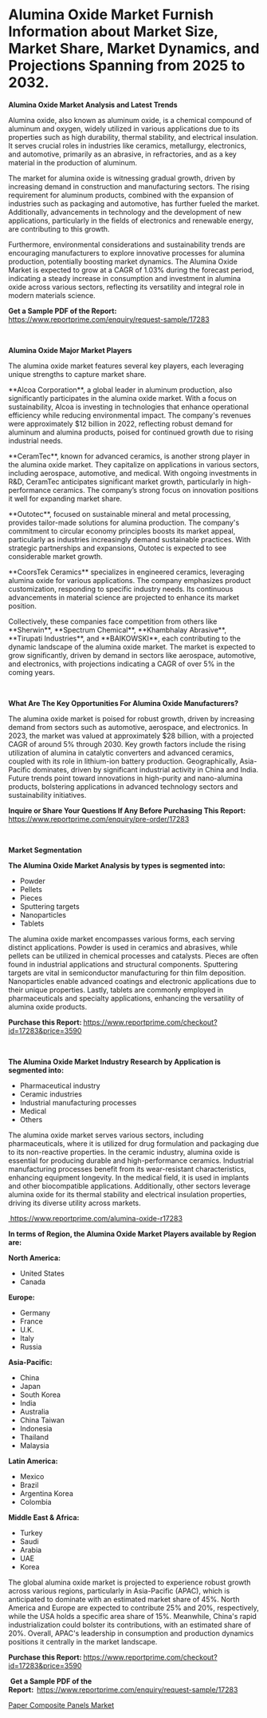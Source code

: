 <p><h1>Alumina Oxide Market Furnish Information about Market Size, Market Share, Market Dynamics, and Projections Spanning from 2025 to 2032.</h1></p><p><strong>Alumina Oxide Market Analysis and Latest Trends</strong></p>
<p><p>Alumina oxide, also known as aluminum oxide, is a chemical compound of aluminum and oxygen, widely utilized in various applications due to its properties such as high durability, thermal stability, and electrical insulation. It serves crucial roles in industries like ceramics, metallurgy, electronics, and automotive, primarily as an abrasive, in refractories, and as a key material in the production of aluminum.</p><p>The market for alumina oxide is witnessing gradual growth, driven by increasing demand in construction and manufacturing sectors. The rising requirement for aluminum products, combined with the expansion of industries such as packaging and automotive, has further fueled the market. Additionally, advancements in technology and the development of new applications, particularly in the fields of electronics and renewable energy, are contributing to this growth.</p><p>Furthermore, environmental considerations and sustainability trends are encouraging manufacturers to explore innovative processes for alumina production, potentially boosting market dynamics. The Alumina Oxide Market is expected to grow at a CAGR of 1.03% during the forecast period, indicating a steady increase in consumption and investment in alumina oxide across various sectors, reflecting its versatility and integral role in modern materials science.</p></p>
<p><strong>Get a Sample PDF of the Report:&nbsp;</strong> <a href="https://www.reportprime.com/enquiry/request-sample/17283?utm_campaign=2004&utm_medium=2&utm_source=Github&utm_content=ia&utm_term=18032025&utm_id=alumina-oxide">https://www.reportprime.com/enquiry/request-sample/17283</a></p>
<p>&nbsp;</p>
<p><strong>Alumina Oxide Major Market Players</strong></p>
<p><p>The alumina oxide market features several key players, each leveraging unique strengths to capture market share. </p><p>**Alcoa Corporation**, a global leader in aluminum production, also significantly participates in the alumina oxide market. With a focus on sustainability, Alcoa is investing in technologies that enhance operational efficiency while reducing environmental impact. The company's revenues were approximately $12 billion in 2022, reflecting robust demand for aluminum and alumina products, poised for continued growth due to rising industrial needs.</p><p>**CeramTec**, known for advanced ceramics, is another strong player in the alumina oxide market. They capitalize on applications in various sectors, including aerospace, automotive, and medical. With ongoing investments in R&D, CeramTec anticipates significant market growth, particularly in high-performance ceramics. The company’s strong focus on innovation positions it well for expanding market share.</p><p>**Outotec**, focused on sustainable mineral and metal processing, provides tailor-made solutions for alumina production. The company's commitment to circular economy principles boosts its market appeal, particularly as industries increasingly demand sustainable practices. With strategic partnerships and expansions, Outotec is expected to see considerable market growth.</p><p>**CoorsTek Ceramics** specializes in engineered ceramics, leveraging alumina oxide for various applications. The company emphasizes product customization, responding to specific industry needs. Its continuous advancements in material science are projected to enhance its market position.</p><p>Collectively, these companies face competition from others like **Sherwin**, **Spectrum Chemical**, **Khambhalay Abrasive**, **Tirupati Industries**, and **BAIKOWSKI**, each contributing to the dynamic landscape of the alumina oxide market. The market is expected to grow significantly, driven by demand in sectors like aerospace, automotive, and electronics, with projections indicating a CAGR of over 5% in the coming years.</p></p>
<p>&nbsp;</p>
<p><strong>What Are The Key Opportunities For Alumina Oxide Manufacturers?</strong></p>
<p><p>The alumina oxide market is poised for robust growth, driven by increasing demand from sectors such as automotive, aerospace, and electronics. In 2023, the market was valued at approximately $28 billion, with a projected CAGR of around 5% through 2030. Key growth factors include the rising utilization of alumina in catalytic converters and advanced ceramics, coupled with its role in lithium-ion battery production. Geographically, Asia-Pacific dominates, driven by significant industrial activity in China and India. Future trends point toward innovations in high-purity and nano-alumina products, bolstering applications in advanced technology sectors and sustainability initiatives.</p></p>
<p><strong>Inquire or Share Your Questions If Any Before Purchasing This Report:</strong> <a href="https://www.reportprime.com/enquiry/pre-order/17283?utm_campaign=2004&utm_medium=2&utm_source=Github&utm_content=ia&utm_term=18032025&utm_id=alumina-oxide">https://www.reportprime.com/enquiry/pre-order/17283</a></p>
<p>&nbsp;</p>
<p><strong>Market Segmentation</strong></p>
<p><strong>The Alumina Oxide Market Analysis by types is segmented into:</strong></p>
<p><ul><li>Powder</li><li>Pellets</li><li>Pieces</li><li>Sputtering targets</li><li>Nanoparticles</li><li>Tablets</li></ul></p>
<p><p>The alumina oxide market encompasses various forms, each serving distinct applications. Powder is used in ceramics and abrasives, while pellets can be utilized in chemical processes and catalysts. Pieces are often found in industrial applications and structural components. Sputtering targets are vital in semiconductor manufacturing for thin film deposition. Nanoparticles enable advanced coatings and electronic applications due to their unique properties. Lastly, tablets are commonly employed in pharmaceuticals and specialty applications, enhancing the versatility of alumina oxide products.</p></p>
<p><strong>Purchase this Report:&nbsp;</strong><a href="https://www.reportprime.com/checkout?id=17283&price=3590&utm_campaign=2004&utm_medium=2&utm_source=Github&utm_content=ia&utm_term=18032025&utm_id=alumina-oxide">https://www.reportprime.com/checkout?id=17283&price=3590</a></p>
<p>&nbsp;</p>
<p><strong>The Alumina Oxide Market Industry Research by Application is segmented into:</strong></p>
<p><ul><li>Pharmaceutical industry</li><li>Ceramic industries</li><li>Industrial manufacturing processes</li><li>Medical</li><li>Others</li></ul></p>
<p><p>The alumina oxide market serves various sectors, including pharmaceuticals, where it is utilized for drug formulation and packaging due to its non-reactive properties. In the ceramic industry, alumina oxide is essential for producing durable and high-performance ceramics. Industrial manufacturing processes benefit from its wear-resistant characteristics, enhancing equipment longevity. In the medical field, it is used in implants and other biocompatible applications. Additionally, other sectors leverage alumina oxide for its thermal stability and electrical insulation properties, driving its diverse utility across markets.</p></p>
<p><a href="https://www.reportprime.com/alumina-oxide-r17283?utm_campaign=2004&utm_medium=2&utm_source=Github&utm_content=ia&utm_term=18032025&utm_id=alumina-oxide">&nbsp;https://www.reportprime.com/alumina-oxide-r17283</a></p>
<p><strong>In terms of Region, the Alumina Oxide Market Players available by Region are:</strong></p>
<p>
    <p> <strong> North America: </strong>
        <ul>
            <li>United States</li>
            <li>Canada</li>
        </ul>
        </p> 
    <p> <strong> Europe: </strong>
        <ul>
            <li>Germany</li>
            <li>France</li>
            <li>U.K.</li>
            <li>Italy</li>
            <li>Russia</li>
        </ul>
        </p> 
    <p> <strong> Asia-Pacific: </strong>
        <ul>
            <li>China</li>
            <li>Japan</li>
            <li>South Korea</li>
            <li>India</li>
            <li>Australia</li>
            <li>China Taiwan</li>
            <li>Indonesia</li>
            <li>Thailand</li>
            <li>Malaysia</li>
        </ul>
        </p> 
    <p> <strong> Latin America: </strong>
        <ul>
            <li>Mexico</li>
            <li>Brazil</li>
            <li>Argentina Korea</li>
            <li>Colombia</li>
        </ul>
        </p> 
    <p> <strong> Middle East & Africa: </strong>
        <ul>
            <li>Turkey</li>
            <li>Saudi</li>
            <li>Arabia</li>
            <li>UAE</li>
            <li>Korea</li>
        </ul>
    </p>
    </p>
<p><p>The global alumina oxide market is projected to experience robust growth across various regions, particularly in Asia-Pacific (APAC), which is anticipated to dominate with an estimated market share of 45%. North America and Europe are expected to contribute 25% and 20%, respectively, while the USA holds a specific area share of 15%. Meanwhile, China's rapid industrialization could bolster its contributions, with an estimated share of 20%. Overall, APAC's leadership in consumption and production dynamics positions it centrally in the market landscape.</p></p>
<p><strong>Purchase this Report: </strong><a href="https://www.reportprime.com/checkout?id=17283&price=3590&utm_campaign=2004&utm_medium=2&utm_source=Github&utm_content=ia&utm_term=18032025&utm_id=alumina-oxide">https://www.reportprime.com/checkout?id=17283&price=3590</a></p>
<p>&nbsp;<strong>Get a Sample PDF of the Report:&nbsp;&nbsp;</strong><a href="https://www.reportprime.com/enquiry/request-sample/17283?utm_campaign=2004&utm_medium=2&utm_source=Github&utm_content=ia&utm_term=18032025&utm_id=alumina-oxide">https://www.reportprime.com/enquiry/request-sample/17283</a></p>
<p><strong></strong></p>
<p><p><a href="https://github.com/globismark/Market-Research-Report-List-6/blob/main/paper-composite-panels-market.md?utm_campaign=2004&utm_medium=2&utm_source=Github&utm_content=ia&utm_term=18032025&utm_id=alumina-oxide">Paper Composite Panels Market</a></p></p>